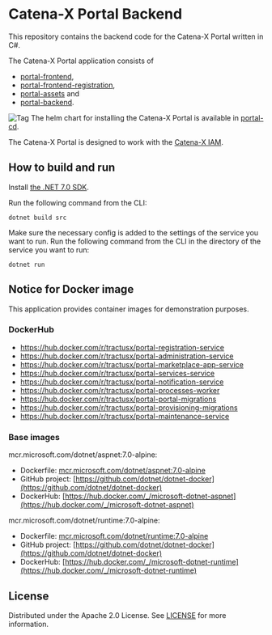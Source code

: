 # Catena-X Portal Backend

This repository contains the backend code for the Catena-X Portal written in C#.

The Catena-X Portal application consists of

* [portal-frontend](https://github.com/eclipse-tractusx/portal-frontend),
* [portal-frontend-registration](https://github.com/eclipse-tractusx/portal-frontend-registration),
* [portal-assets](https://github.com/eclipse-tractusx/portal-assets) and
* [portal-backend](https://github.com/eclipse-tractusx/portal-backend).

![Tag](https://img.shields.io/static/v1?label=&message=LeadingRepository&color=green&style=flat) The helm chart for installing the Catena-X Portal is available in [portal-cd](https://github.com/eclipse-tractusx/portal-cd).

The Catena-X Portal is designed to work with the [Catena-X IAM](https://github.com/eclipse-tractusx/portal-iam).

## How to build and run

Install [the .NET 7.0 SDK](https://www.microsoft.com/net/download).

Run the following command from the CLI:

```console
dotnet build src
```

Make sure the necessary config is added to the settings of the service you want to run.
Run the following command from the CLI in the directory of the service you want to run:

```console
dotnet run
```

## Notice for Docker image

This application provides container images for demonstration purposes.

### DockerHub

* https://hub.docker.com/r/tractusx/portal-registration-service
* https://hub.docker.com/r/tractusx/portal-administration-service
* https://hub.docker.com/r/tractusx/portal-marketplace-app-service
* https://hub.docker.com/r/tractusx/portal-services-service
* https://hub.docker.com/r/tractusx/portal-notification-service
* https://hub.docker.com/r/tractusx/portal-processes-worker
* https://hub.docker.com/r/tractusx/portal-portal-migrations
* https://hub.docker.com/r/tractusx/portal-provisioning-migrations
* https://hub.docker.com/r/tractusx/portal-maintenance-service

### Base images

mcr.microsoft.com/dotnet/aspnet:7.0-alpine:

* Dockerfile: [mcr.microsoft.com/dotnet/aspnet:7.0-alpine](https://github.com/dotnet/dotnet-docker/blob/main/src/aspnet/7.0/alpine3.17/amd64/Dockerfile)
* GitHub project: [https://github.com/dotnet/dotnet-docker](https://github.com/dotnet/dotnet-docker)
* DockerHub: [https://hub.docker.com/_/microsoft-dotnet-aspnet](https://hub.docker.com/_/microsoft-dotnet-aspnet)

mcr.microsoft.com/dotnet/runtime:7.0-alpine:

* Dockerfile: [mcr.microsoft.com/dotnet/runtime:7.0-alpine](https://github.com/dotnet/dotnet-docker/blob/main/src/runtime/7.0/alpine3.17/amd64/Dockerfile)
* GitHub project: [https://github.com/dotnet/dotnet-docker](https://github.com/dotnet/dotnet-docker)
* DockerHub: [https://hub.docker.com/_/microsoft-dotnet-runtime](https://hub.docker.com/_/microsoft-dotnet-runtime)

## License

Distributed under the Apache 2.0 License.
See [LICENSE](./LICENSE) for more information.
